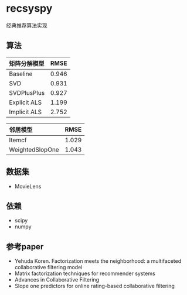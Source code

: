 # recsyspy
经典推荐算法实现

## 算法
| 矩阵分解模型 | RMSE     | 
| :-------- | :-------- |
| Baseline  | 0.946| 
| SVD|0.931|
| SVDPlusPlus|0.927|
| Explicit ALS  |1.199|
| Implicit ALS |2.752|

|邻居模型 |RMSE|
| :-------- |:--------|
|Itemcf|1.029|
|WeightedSlopOne|1.043|


## 数据集
* MovieLens 

## 依赖
* scipy
* numpy

## 参考paper
* Yehuda Koren. Factorization meets the neighborhood: a multifaceted collaborative filtering model
* Matrix factorization techniques for recommender systems
* Advances in Collaborative Filtering
* Slope one predictors for online rating-based collaborative filtering